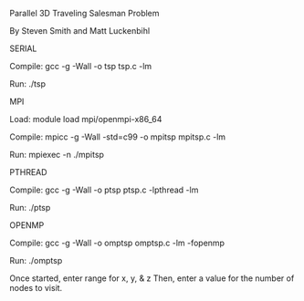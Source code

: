 Parallel 3D Traveling Salesman Problem

By Steven Smith and Matt Luckenbihl


SERIAL

Compile:   gcc -g -Wall -o tsp tsp.c -lm

Run:       ./tsp


MPI

Load:     module load mpi/openmpi-x86_64

Compile:  mpicc -g -Wall -std=c99 -o mpitsp mpitsp.c -lm

Run:      mpiexec -n <number of threads> ./mpitsp


PTHREAD

Compile:  gcc -g -Wall -o ptsp ptsp.c -lpthread -lm

Run:      ./ptsp <num threads>  


OPENMP

Compile: gcc -g -Wall -o omptsp omptsp.c -lm -fopenmp

Run:      ./omptsp

Once started, enter range for x, y, & z
Then, enter a value for the number of nodes to visit. 
